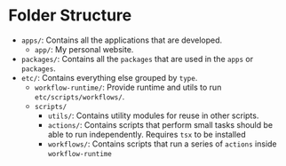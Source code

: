 # Folder Structure

- `apps/`: Contains all the applications that are developed.
  - `app/`: My personal website.
- `packages/`: Contains all the `packages` that are used in the `apps` or `packages`.
- `etc/`: Contains everything else grouped by `type`.
  - `workflow-runtime/`: Provide runtime and utils to run `etc/scripts/workflows/`.
  - `scripts/`
    - `utils/`: Contains utility modules for reuse in other scripts.
    - `actions/`: Contains scripts that perform small tasks should be able to run independently. Requires `tsx` to be installed
    - `workflows/`: Contains scripts that run a series of `actions` inside `workflow-runtime`
